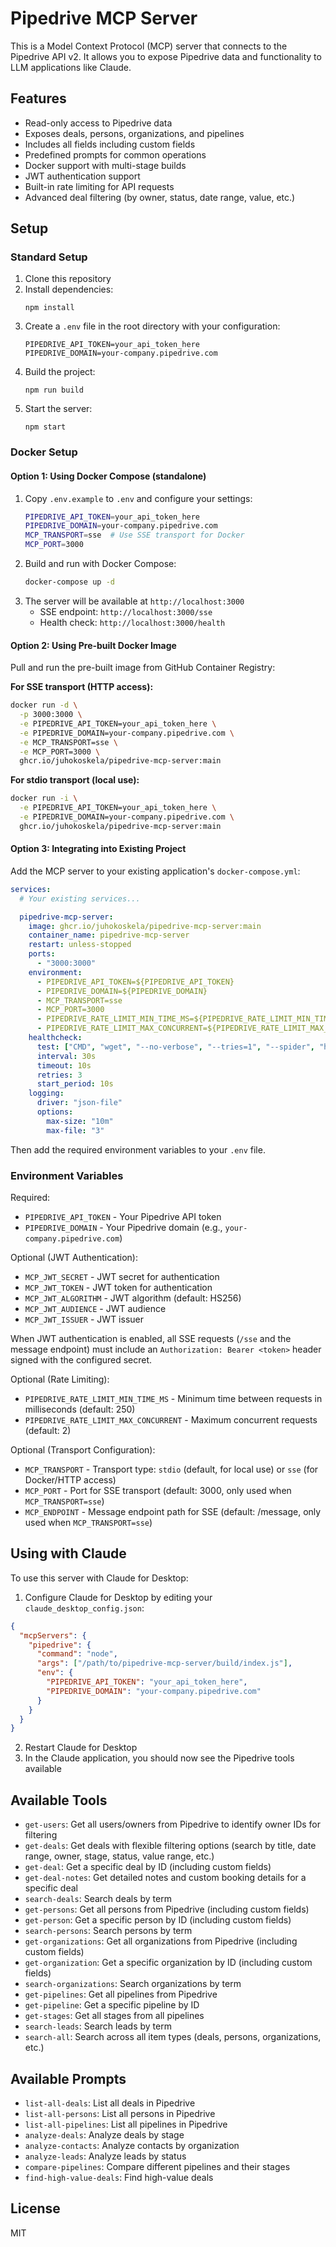# Pipedrive MCP Server

This is a Model Context Protocol (MCP) server that connects to the Pipedrive API v2. It allows you to expose Pipedrive data and functionality to LLM applications like Claude.

## Features

- Read-only access to Pipedrive data
- Exposes deals, persons, organizations, and pipelines
- Includes all fields including custom fields
- Predefined prompts for common operations
- Docker support with multi-stage builds
- JWT authentication support
- Built-in rate limiting for API requests
- Advanced deal filtering (by owner, status, date range, value, etc.)

## Setup

### Standard Setup

1. Clone this repository
2. Install dependencies:
   ```
   npm install
   ```
3. Create a `.env` file in the root directory with your configuration:
   ```
   PIPEDRIVE_API_TOKEN=your_api_token_here
   PIPEDRIVE_DOMAIN=your-company.pipedrive.com
   ```
4. Build the project:
   ```
   npm run build
   ```
5. Start the server:
   ```
   npm start
   ```

### Docker Setup

#### Option 1: Using Docker Compose (standalone)

1. Copy `.env.example` to `.env` and configure your settings:
   ```bash
   PIPEDRIVE_API_TOKEN=your_api_token_here
   PIPEDRIVE_DOMAIN=your-company.pipedrive.com
   MCP_TRANSPORT=sse  # Use SSE transport for Docker
   MCP_PORT=3000
   ```
2. Build and run with Docker Compose:
   ```bash
   docker-compose up -d
   ```
3. The server will be available at `http://localhost:3000`
   - SSE endpoint: `http://localhost:3000/sse`
   - Health check: `http://localhost:3000/health`

#### Option 2: Using Pre-built Docker Image

Pull and run the pre-built image from GitHub Container Registry:

**For SSE transport (HTTP access):**
```bash
docker run -d \
  -p 3000:3000 \
  -e PIPEDRIVE_API_TOKEN=your_api_token_here \
  -e PIPEDRIVE_DOMAIN=your-company.pipedrive.com \
  -e MCP_TRANSPORT=sse \
  -e MCP_PORT=3000 \
  ghcr.io/juhokoskela/pipedrive-mcp-server:main
```

**For stdio transport (local use):**
```bash
docker run -i \
  -e PIPEDRIVE_API_TOKEN=your_api_token_here \
  -e PIPEDRIVE_DOMAIN=your-company.pipedrive.com \
  ghcr.io/juhokoskela/pipedrive-mcp-server:main
```

#### Option 3: Integrating into Existing Project

Add the MCP server to your existing application's `docker-compose.yml`:

```yaml
services:
  # Your existing services...

  pipedrive-mcp-server:
    image: ghcr.io/juhokoskela/pipedrive-mcp-server:main
    container_name: pipedrive-mcp-server
    restart: unless-stopped
    ports:
      - "3000:3000"
    environment:
      - PIPEDRIVE_API_TOKEN=${PIPEDRIVE_API_TOKEN}
      - PIPEDRIVE_DOMAIN=${PIPEDRIVE_DOMAIN}
      - MCP_TRANSPORT=sse
      - MCP_PORT=3000
      - PIPEDRIVE_RATE_LIMIT_MIN_TIME_MS=${PIPEDRIVE_RATE_LIMIT_MIN_TIME_MS:-250}
      - PIPEDRIVE_RATE_LIMIT_MAX_CONCURRENT=${PIPEDRIVE_RATE_LIMIT_MAX_CONCURRENT:-2}
    healthcheck:
      test: ["CMD", "wget", "--no-verbose", "--tries=1", "--spider", "http://localhost:3000/health", "||", "exit", "1"]
      interval: 30s
      timeout: 10s
      retries: 3
      start_period: 10s
    logging:
      driver: "json-file"
      options:
        max-size: "10m"
        max-file: "3"
```

Then add the required environment variables to your `.env` file.

### Environment Variables

Required:
- `PIPEDRIVE_API_TOKEN` - Your Pipedrive API token
- `PIPEDRIVE_DOMAIN` - Your Pipedrive domain (e.g., `your-company.pipedrive.com`)

Optional (JWT Authentication):
- `MCP_JWT_SECRET` - JWT secret for authentication
- `MCP_JWT_TOKEN` - JWT token for authentication
- `MCP_JWT_ALGORITHM` - JWT algorithm (default: HS256)
- `MCP_JWT_AUDIENCE` - JWT audience
- `MCP_JWT_ISSUER` - JWT issuer

When JWT authentication is enabled, all SSE requests (`/sse` and the message endpoint) must include an `Authorization: Bearer <token>` header signed with the configured secret.

Optional (Rate Limiting):
- `PIPEDRIVE_RATE_LIMIT_MIN_TIME_MS` - Minimum time between requests in milliseconds (default: 250)
- `PIPEDRIVE_RATE_LIMIT_MAX_CONCURRENT` - Maximum concurrent requests (default: 2)

Optional (Transport Configuration):
- `MCP_TRANSPORT` - Transport type: `stdio` (default, for local use) or `sse` (for Docker/HTTP access)
- `MCP_PORT` - Port for SSE transport (default: 3000, only used when `MCP_TRANSPORT=sse`)
- `MCP_ENDPOINT` - Message endpoint path for SSE (default: /message, only used when `MCP_TRANSPORT=sse`)

## Using with Claude

To use this server with Claude for Desktop:

1. Configure Claude for Desktop by editing your `claude_desktop_config.json`:

```json
{
  "mcpServers": {
    "pipedrive": {
      "command": "node",
      "args": ["/path/to/pipedrive-mcp-server/build/index.js"],
      "env": {
        "PIPEDRIVE_API_TOKEN": "your_api_token_here",
        "PIPEDRIVE_DOMAIN": "your-company.pipedrive.com"
      }
    }
  }
}
```

2. Restart Claude for Desktop
3. In the Claude application, you should now see the Pipedrive tools available

## Available Tools

- `get-users`: Get all users/owners from Pipedrive to identify owner IDs for filtering
- `get-deals`: Get deals with flexible filtering options (search by title, date range, owner, stage, status, value range, etc.)
- `get-deal`: Get a specific deal by ID (including custom fields)
- `get-deal-notes`: Get detailed notes and custom booking details for a specific deal
- `search-deals`: Search deals by term
- `get-persons`: Get all persons from Pipedrive (including custom fields)
- `get-person`: Get a specific person by ID (including custom fields)
- `search-persons`: Search persons by term
- `get-organizations`: Get all organizations from Pipedrive (including custom fields)
- `get-organization`: Get a specific organization by ID (including custom fields)
- `search-organizations`: Search organizations by term
- `get-pipelines`: Get all pipelines from Pipedrive
- `get-pipeline`: Get a specific pipeline by ID
- `get-stages`: Get all stages from all pipelines
- `search-leads`: Search leads by term
- `search-all`: Search across all item types (deals, persons, organizations, etc.)

## Available Prompts

- `list-all-deals`: List all deals in Pipedrive
- `list-all-persons`: List all persons in Pipedrive
- `list-all-pipelines`: List all pipelines in Pipedrive
- `analyze-deals`: Analyze deals by stage
- `analyze-contacts`: Analyze contacts by organization
- `analyze-leads`: Analyze leads by status
- `compare-pipelines`: Compare different pipelines and their stages
- `find-high-value-deals`: Find high-value deals

## License

MIT
